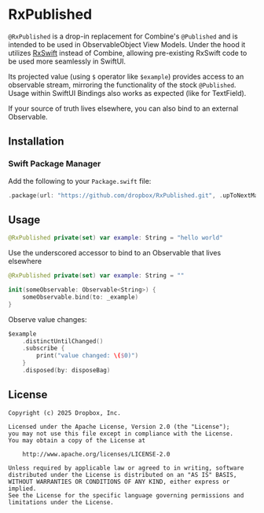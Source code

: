 # RxPublished

`@RxPublished` is a drop-in replacement for Combine's `@Published` and is intended to be used in ObservableObject View Models. Under the hood it utilizes [RxSwift](https://github.com/ReactiveX/RxSwift) instead of Combine, allowing pre-existing RxSwift code to be used more seamlessly in SwiftUI.

 Its projected value (using `$` operator like `$example`) provides access to an observable stream, mirroring the functionality of the stock `@Published`. Usage within SwiftUI Bindings also works as expected (like for TextField).

 If your source of truth lives elsewhere, you can also bind to an external Observable.
 
 ## Installation
 
 ### Swift Package Manager
 
Add the following to your `Package.swift` file:

```swift
.package(url: "https://github.com/dropbox/RxPublished.git", .upToNextMajor(from: "1.0.0")),
```

## Usage

```swift
@RxPublished private(set) var example: String = "hello world"
```

Use the underscored accessor to bind to an Observable that lives elsewhere
```swift
@RxPublished private(set) var example: String = ""

init(someObservable: Observable<String>) {
    someObservable.bind(to: _example)
}
```

Observe value changes:

```swift
$example
    .distinctUntilChanged()
    .subscribe {
        print("value changed: \($0)")
    }
    .disposed(by: disposeBag)
```

## License

    Copyright (c) 2025 Dropbox, Inc.

    Licensed under the Apache License, Version 2.0 (the "License");
    you may not use this file except in compliance with the License.
    You may obtain a copy of the License at

        http://www.apache.org/licenses/LICENSE-2.0

    Unless required by applicable law or agreed to in writing, software
    distributed under the License is distributed on an "AS IS" BASIS,
    WITHOUT WARRANTIES OR CONDITIONS OF ANY KIND, either express or implied.
    See the License for the specific language governing permissions and
    limitations under the License.
